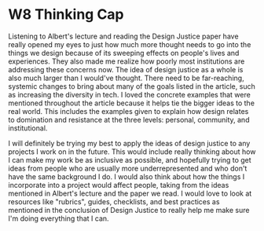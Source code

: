# W8 Thinking Cap

Listening to Albert's lecture and reading the Design Justice paper have really opened my eyes to
just how much more thought needs to go into the things we design because of its sweeping effects on
people's lives and experiences. They also made me realize how poorly most institutions are
addressing these concerns now. The idea of design justice as a whole is also much larger than I
would've thought. There need to be far-reaching, systemic changes to bring about many of the goals
listed in the article, such as increasing the diversity in tech. I loved the concrete examples that
were mentioned throughout the article because it helps tie the bigger ideas to the real world. This
includes the examples given to explain how design relates to domination and resistance at the three
levels: personal, community, and institutional.

I will definitely be trying my best to apply the ideas of design justice to any projects I work on
in the future. This would include really thinking about how I can make my work be as inclusive as
possible, and hopefully trying to get ideas from people who are usually more underrepresented and
who don't have the same background I do. I would also think about how the things I incorporate into
a project would affect people, taking from the ideas mentioned in Albert's lecture and the paper we
read. I would love to look at resources like "rubrics", guides, checklists, and best practices as
mentioned in the conclusion of Design Justice to really help me make sure I'm doing everything that
I can.
